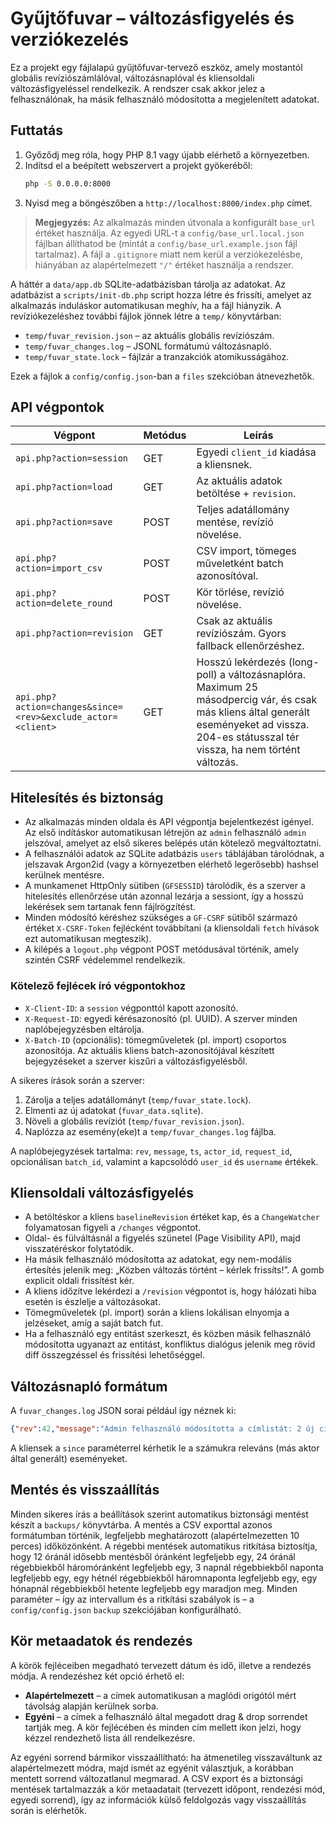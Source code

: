 # Gyűjtőfuvar – változásfigyelés és verziókezelés

Ez a projekt egy fájlalapú gyűjtőfuvar-tervező eszköz, amely mostantól globális revíziószámlálóval, változásnaplóval és kliensoldali változásfigyeléssel rendelkezik. A rendszer csak akkor jelez a felhasználónak, ha másik felhasználó módosította a megjelenített adatokat.

## Futtatás

1. Győződj meg róla, hogy PHP 8.1 vagy újabb elérhető a környezetben.
2. Indítsd el a beépített webszervert a projekt gyökeréből:
   ```bash
   php -S 0.0.0.0:8000
   ```
3. Nyisd meg a böngészőben a `http://localhost:8000/index.php` címet.

> **Megjegyzés:** Az alkalmazás minden útvonala a konfigurált `base_url` értéket használja. Az egyedi URL-t a `config/base_url.local.json` fájlban állíthatod be (mintát a `config/base_url.example.json` fájl tartalmaz). A fájl a `.gitignore` miatt nem kerül a verziókezelésbe, hiányában az alapértelmezett `"/"` értéket használja a rendszer.

A háttér a `data/app.db` SQLite-adatbázisban tárolja az adatokat. Az adatbázist a `scripts/init-db.php` script hozza létre és frissíti, amelyet az alkalmazás induláskor automatikusan meghív, ha a fájl hiányzik. A revíziókezeléshez további fájlok jönnek létre a `temp/` könyvtárban:

- `temp/fuvar_revision.json` – az aktuális globális revíziószám.
- `temp/fuvar_changes.log` – JSONL formátumú változásnapló.
- `temp/fuvar_state.lock` – fájlzár a tranzakciók atomikusságához.

Ezek a fájlok a `config/config.json`-ban a `files` szekcióban átnevezhetők.

## API végpontok

| Végpont | Metódus | Leírás |
| ------- | ------- | ------ |
| `api.php?action=session` | GET | Egyedi `client_id` kiadása a kliensnek. |
| `api.php?action=load` | GET | Az aktuális adatok betöltése + `revision`. |
| `api.php?action=save` | POST | Teljes adatállomány mentése, revízió növelése. |
| `api.php?action=import_csv` | POST | CSV import, tömeges műveletként batch azonosítóval. |
| `api.php?action=delete_round` | POST | Kör törlése, revízió növelése. |
| `api.php?action=revision` | GET | Csak az aktuális revíziószám. Gyors fallback ellenőrzéshez. |
| `api.php?action=changes&since=<rev>&exclude_actor=<client>` | GET | Hosszú lekérdezés (long-poll) a változásnaplóra. Maximum 25 másodpercig vár, és csak más kliens által generált eseményeket ad vissza. 204-es státusszal tér vissza, ha nem történt változás. |

## Hitelesítés és biztonság

- Az alkalmazás minden oldala és API végpontja bejelentkezést igényel. Az első indításkor automatikusan létrejön az `admin` felhasználó `admin` jelszóval, amelyet az első sikeres belépés után kötelező megváltoztatni.
- A felhasználói adatok az SQLite adatbázis `users` táblájában tárolódnak, a jelszavak Argon2id (vagy a környezetben elérhető legerősebb) hashsel kerülnek mentésre.
- A munkamenet HttpOnly sütiben (`GFSESSID`) tárolódik, és a szerver a hitelesítés ellenőrzése után azonnal lezárja a sessiont, így a hosszú lekérések sem tartanak fenn fájlrögzítést.
- Minden módosító kéréshez szükséges a `GF-CSRF` sütiből származó értéket `X-CSRF-Token` fejlécként továbbítani (a kliensoldali `fetch` hívások ezt automatikusan megteszik).
- A kilépés a `logout.php` végpont POST metódusával történik, amely szintén CSRF védelemmel rendelkezik.

### Kötelező fejlécek író végpontokhoz

- `X-Client-ID`: a `session` végponttól kapott azonosító.
- `X-Request-ID`: egyedi kérésazonosító (pl. UUID). A szerver minden naplóbejegyzésben eltárolja.
- `X-Batch-ID` (opcionális): tömegműveletek (pl. import) csoportos azonosítója. Az aktuális kliens batch-azonosítójával készített bejegyzéseket a szerver kiszűri a változásfigyelésből.

A sikeres írások során a szerver:

1. Zárolja a teljes adatállományt (`temp/fuvar_state.lock`).
2. Elmenti az új adatokat (`fuvar_data.sqlite`).
3. Növeli a globális revíziót (`temp/fuvar_revision.json`).
4. Naplózza az esemény(eke)t a `temp/fuvar_changes.log` fájlba.

A naplóbejegyzések tartalma: `rev`, `message`, `ts`, `actor_id`, `request_id`, opcionálisan `batch_id`, valamint a kapcsolódó `user_id` és `username` értékek.

## Kliensoldali változásfigyelés

- A betöltéskor a kliens `baselineRevision` értéket kap, és a `ChangeWatcher` folyamatosan figyeli a `/changes` végpontot.
- Oldal- és fülváltásnál a figyelés szünetel (Page Visibility API), majd visszatéréskor folytatódik.
- Ha másik felhasználó módosította az adatokat, egy nem-modális értesítés jelenik meg: „Közben változás történt – kérlek frissíts!”. A gomb explicit oldali frissítést kér.
- A kliens időzítve lekérdezi a `/revision` végpontot is, hogy hálózati hiba esetén is észlelje a változásokat.
- Tömegműveletek (pl. import) során a kliens lokálisan elnyomja a jelzéseket, amíg a saját batch fut.
- Ha a felhasználó egy entitást szerkeszt, és közben másik felhasználó módosította ugyanazt az entitást, konfliktus dialógus jelenik meg rövid diff összegzéssel és frissítési lehetőséggel.

## Változásnapló formátum

A `fuvar_changes.log` JSON sorai például így néznek ki:
```json
{"rev":42,"message":"Admin felhasználó módosította a címlistát: 2 új cím és 1 módosított cím.","ts":"2024-05-05T12:34:56+00:00","actor_id":"cli_ab12","request_id":"req_cd34","batch_id":"batch_req_cd34","user_id":1,"username":"admin"}
```
A kliensek a `since` paraméterrel kérhetik le a számukra releváns (más aktor által generált) eseményeket.

## Mentés és visszaállítás

Minden sikeres írás a beállítások szerint automatikus biztonsági mentést készít a `backups/` könyvtárba. A mentés a CSV exporttal azonos formátumban történik, legfeljebb meghatározott (alapértelmezetten 10 perces) időközönként. A régebbi mentések automatikus ritkítása biztosítja, hogy 12 óránál idősebb mentésből óránként legfeljebb egy, 24 óránál régebbiekből háromóránként legfeljebb egy, 3 napnál régebbiekből naponta legfeljebb egy, egy hétnél régebbiekből háromnaponta legfeljebb egy, egy hónapnál régebbiekből hetente legfeljebb egy maradjon meg. Minden paraméter – így az intervallum és a ritkítási szabályok is – a `config/config.json` `backup` szekciójában konfigurálható.

## Kör metaadatok és rendezés

A körök fejléceiben megadható tervezett dátum és idő, illetve a rendezés módja. A rendezéshez két opció érhető el:

- **Alapértelmezett** – a címek automatikusan a maglódi origótól mért távolság alapján kerülnek sorba.
- **Egyéni** – a címek a felhasználó által megadott drag & drop sorrendet tartják meg. A kör fejlécében és minden cím mellett ikon jelzi, hogy kézzel rendezhető lista áll rendelkezésre.

Az egyéni sorrend bármikor visszaállítható: ha átmenetileg visszaváltunk az alapértelmezett módra, majd ismét az egyénit választjuk, a korábban mentett sorrend változatlanul megmarad. A CSV export és a biztonsági mentések tartalmazzák a kör metaadatait (tervezett időpont, rendezési mód, egyedi sorrend), így az információk külső feldolgozás vagy visszaállítás során is elérhetők.

